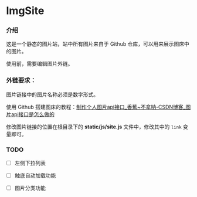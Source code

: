 # ImgSite

### 介绍

这是一个静态的图片站，站中所有图片来自于 Github 仓库，可以用来展示图床中的图片。

使用前，需要编辑图片外链。

### 外链要求：

图片链接中的图片名称必须是数字形式。

使用 Github 搭建图床的教程：[制作个人图片api接口_香蕉~不拿呐-CSDN博客_图片api接口是怎么做的](https://blog.csdn.net/m0_46400970/article/details/113955876)

修改图片链接的位置在根目录下的 **static/js/site.js** 文件中，修改其中的 `link` 变量即可。

### TODO

- [ ] 左侧下拉列表

* [ ] 触底自动加载功能

+ [ ] 图片分类功能

